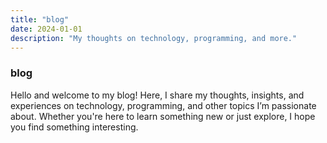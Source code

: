 ```yaml
---
title: "blog"
date: 2024-01-01
description: "My thoughts on technology, programming, and more."
---
```

### blog 

Hello and welcome to my blog! Here, I share my thoughts, insights, and experiences on technology, programming, and other topics I’m passionate about. Whether you're here to learn something new or just explore, I hope you find something interesting.



